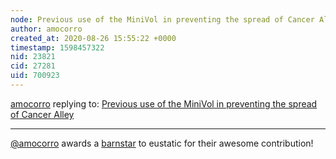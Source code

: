 ```yaml
---
node: Previous use of the MiniVol in preventing the spread of Cancer Alley
author: amocorro
created_at: 2020-08-26 15:55:22 +0000
timestamp: 1598457322
nid: 23821
cid: 27281
uid: 700923
---
```




[amocorro](../profile/amocorro) replying to: [Previous use of the MiniVol in preventing the spread of Cancer Alley](../notes/eustatic/06-11-2020/previous-use-of-the-minivol-in-preventing-the-spread-of-cancer-alley)

----
[@amocorro](/profile/amocorro) awards a <a href="//publiclab.org/wiki/barnstars">barnstar</a> to eustatic for their awesome contribution!